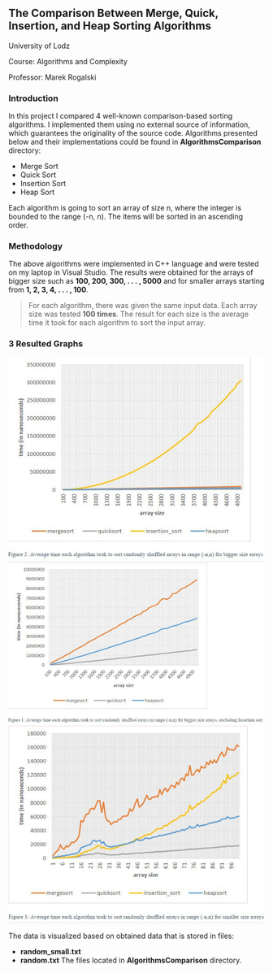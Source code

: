 ## The Comparison Between Merge, Quick, Insertion, and Heap Sorting Algorithms
University of Lodz

Course: Algorithms and Complexity

Professor: Marek Rogalski

### Introduction
In this project I compared 4 well-known comparison-based sorting algorithms. I implemented them using no external source of information, which guarantees the originality of the source code. Algorithms presented below and their implementations could be found in **AlgorithmsComparison** directory:
- Merge Sort 
- Quick Sort
- Insertion Sort
- Heap Sort

Each algorithm is going to sort an array of size n, where the integer is bounded to the range (-n, n). The items will be sorted in an ascending order.

### Methodology
The above algorithms were implemented in C++ language and were tested on my laptop in Visual Studio. The results were obtained for the arrays of bigger size such as **100, 200, 300, . . . , 5000** and for smaller arrays starting from **1, 2, 3, 4, . . . , 100**.
> For each algorithm, there was given the same input data. Each array size was tested **100 times**.
The result for each size is the average time it took for each algorithm to sort the input array. 

### 3 Resulted Graphs
![](/graphs_photos/big.jpg "")
![](/graphs_photos/bigWithoutInsertion.jpg "")
![](/graphs_photos/small.jpg "")

The data is visualized based on obtained data that is stored in files:
- **random_small.txt**
- **random.txt**
The files located in **AlgorithmsComparison** directory.

